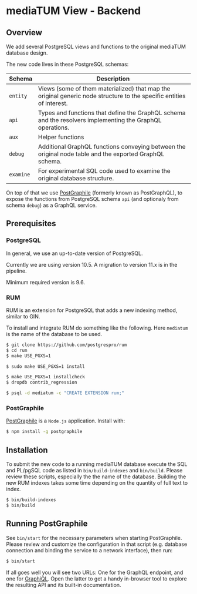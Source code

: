 
# mediaTUM View - Backend

## Overview

We add several PostgreSQL views and functions to the original mediaTUM database design.

The new code lives in these PostgreSQL schemas:

| Schema    | Description                              |
| --------- | ---------------------------------------- |
| `entity`  | Views (some of them materialized) that map the original generic node structure to the specific entities of interest. |
| `api`     | Types and functions that define the GraphQL schema and the resolvers implementing the GraphQL operations. |
| `aux`     | Helper functions                         |
| `debug`   | Additional GraphQL functions conveying between the original node table and the exported GraphQL schema. |
| `examine` | For experimental SQL code used to examine the original database structure. |

On top of that we use [PostGraphile](https://www.graphile.org/postgraphile/) (formerly known as PostGraphQL), to expose the functions from PostgreSQL schema `api` (and optionaly from schema `debug`) as a GraphQL service.

## Prerequisites

### PostgreSQL

In general, we use an up-to-date version of PostgreSQL. 

Currently we are using version 10.5. A migration to version 11.x is in the pipeline.

Minimum required version is 9.6.

### RUM

RUM is an extension for PostgreSQL that adds a new indexing method, similar to GIN.

To install and integrate RUM do something like the following. Here `mediatum` is the name of the database to be used.


```sh
$ git clone https://github.com/postgrespro/rum
$ cd rum
$ make USE_PGXS=1

$ sudo make USE_PGXS=1 install

$ make USE_PGXS=1 installcheck
$ dropdb contrib_regression

$ psql -d mediatum -c "CREATE EXTENSION rum;"
```

### PostGraphile

[PostGraphile](https://www.graphile.org/postgraphile/) is a `Node.js` application. Install with:

```sh
$ npm install -g postgraphile
```

## Installation

To submit the new code to a running mediaTUM database execute the SQL and PL/pgSQL code as listed in `bin/build-indexes` and `bin/build`. Please review these scripts, especially the the name of the database. Building the new RUM indexes takes some time depending on the quantity of full text to index.

```sh
$ bin/build-indexes
$ bin/build
```

## Running PostGraphile

See `bin/start` for the necessary parameters when starting PostGraphile. Please review and customize the configuration in that script (e.g. database connection and binding the service to a network interface), then run:

```sh
$ bin/start
```

If all goes well you will see two URLs: One for the GraphQL endpoint, and one for [Graph*i*QL](https://github.com/graphql/graphiql). Open the latter to get a handy in-browser tool to explore the resulting API and its built-in documentation.
